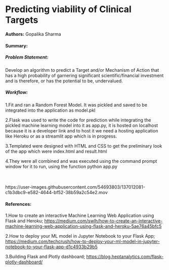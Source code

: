 # Predicting viability of Clinical Targets 
**Authors:** Gopalika Sharma  

#### Summary:

##### Problem Statement:
Develop an algorithm to predict a Target and/or Mechanism of Action that has a high probability of garnering significant scientific/financial investment and is therefore, or has the potential to be, undervalued.
<br />
##### Workflow:
1.Fit and ran a Random Forest Model. It was pickled and saved to be integrated into the application as model.pkl

2.Flask was used to write the code for prediction while integrating the pickled machine learning model into it as app.py, it is hosted on localhost because it is a developer link and to host it we need a hosting application like Heroku or as a streamlit app which is in progress.

3.Templated were designed with HTML and CSS to get the preliminary look of the app which were index.html and result.html

4.They were all combined and was executed using the command prompt window for it to run, using the function python app.py 

<br />

<br />
https://user-images.githubusercontent.com/54693803/137012081-c1b3dbc9-e582-4644-bf52-38b59a2c54e2.mov
<br />


#### References:
1.How to create an interactive Machine Learning Web Application using Flask and Heroku; https://medium.com/swlh/how-to-create-an-interactive-machine-learning-web-application-using-flask-and-heroku-5ae76a45bfc5
 
2.How to deploy your ML model in Jupyter Notebook to your Flask App; https://medium.com/techcrush/how-to-deploy-your-ml-model-in-jupyter-notebook-to-your-flask-app-d1c4933b29b5

3.Building Flask and Plotly dashboard; https://blog.heptanalytics.com/flask-plotly-dashboard/
